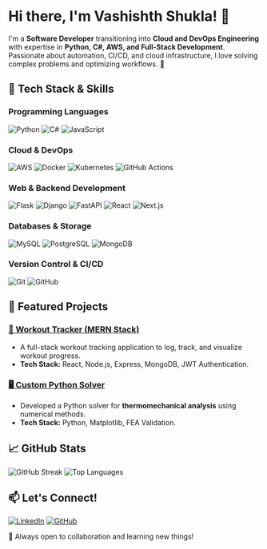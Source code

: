 # Hi there, I'm Vashishth Shukla! 👋

I'm a **Software Developer** transitioning into **Cloud and DevOps Engineering** with expertise in **Python, C#, AWS, and Full-Stack Development**. Passionate about automation, CI/CD, and cloud infrastructure, I love solving complex problems and optimizing workflows. 🚀

## 🚀 Tech Stack & Skills

### **Programming Languages**
![Python](https://img.shields.io/badge/Python-3776AB?style=for-the-badge&logo=Python&logoColor=white)
![C#](https://img.shields.io/badge/C%23-239120?style=for-the-badge&logo=c-sharp&logoColor=white)
![JavaScript](https://img.shields.io/badge/JavaScript-F7DF1E?style=for-the-badge&logo=javascript&logoColor=black)

### **Cloud & DevOps**
![AWS](https://img.shields.io/badge/AWS-232F3E?style=for-the-badge&logo=amazonaws&logoColor=white)
![Docker](https://img.shields.io/badge/Docker-2496ED?style=for-the-badge&logo=docker&logoColor=white)
![Kubernetes](https://img.shields.io/badge/Kubernetes-326CE5?style=for-the-badge&logo=kubernetes&logoColor=white)
![GitHub Actions](https://img.shields.io/badge/GitHub_Actions-2088FF?style=for-the-badge&logo=github-actions&logoColor=white)

### **Web & Backend Development**
![Flask](https://img.shields.io/badge/Flask-000000?style=for-the-badge&logo=flask&logoColor=white)
![Django](https://img.shields.io/badge/Django-092E20?style=for-the-badge&logo=django&logoColor=white)
![FastAPI](https://img.shields.io/badge/FastAPI-005571?style=for-the-badge&logo=fastapi&logoColor=white)
![React](https://img.shields.io/badge/React-20232A?style=for-the-badge&logo=react&logoColor=61DAFB)
![Next.js](https://img.shields.io/badge/Next.js-000000?style=for-the-badge&logo=nextdotjs&logoColor=white)

### **Databases & Storage**
![MySQL](https://img.shields.io/badge/MySQL-4479A1?style=for-the-badge&logo=mysql&logoColor=white)
![PostgreSQL](https://img.shields.io/badge/PostgreSQL-336791?style=for-the-badge&logo=postgresql&logoColor=white)
![MongoDB](https://img.shields.io/badge/MongoDB-47A248?style=for-the-badge&logo=mongodb&logoColor=white)

### **Version Control & CI/CD**
![Git](https://img.shields.io/badge/Git-F05032?style=for-the-badge&logo=git&logoColor=white)
![GitHub](https://img.shields.io/badge/GitHub-181717?style=for-the-badge&logo=github&logoColor=white)

## 🌟 Featured Projects

### [🔗 Workout Tracker (MERN Stack)](https://github.com/Vashishth-Shukla/mern-workout-tracker)
- A full-stack workout tracking application to log, track, and visualize workout progress.
- **Tech Stack:** React, Node.js, Express, MongoDB, JWT Authentication.

### [🖥️ Custom Python Solver](https://github.com/Vashishth-Shukla/Projects/tree/master/Python/Thermo%20Mechanical%202D%20Solver)
- Developed a Python solver for **thermomechanical analysis** using numerical methods.
- **Tech Stack:** Python, Matplotlib, FEA Validation.

## 📈 GitHub Stats
![GitHub Streak](https://github-readme-streak-stats.herokuapp.com/?user=Vashishth-Shukla&theme=dark&hide_border=false)
![Top Languages](https://github-readme-stats.vercel.app/api/top-langs/?username=Vashishth-Shukla&theme=dark&hide_border=false&layout=compact)

## 📫 Let's Connect!
[![LinkedIn](https://img.shields.io/badge/LinkedIn-0077B5?style=for-the-badge&logo=linkedin&logoColor=white)](https://www.linkedin.com/in/vashishth1/) 
[![GitHub](https://img.shields.io/badge/GitHub-181717?style=for-the-badge&logo=github&logoColor=white)](https://github.com/Vashishth-Shukla)

🚀 Always open to collaboration and learning new things!
